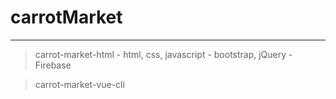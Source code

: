 # carrotMarket
---
> carrot-market-html
    - html, css, javascript
    - bootstrap, jQuery
    - Firebase
    
> carrot-market-vue-cli